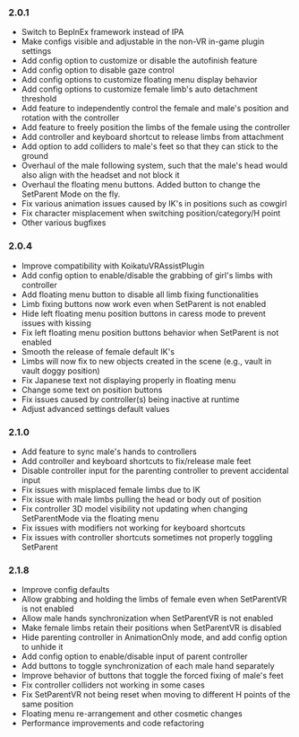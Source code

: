 ### 2.0.1  
- Switch to BepInEx framework instead of IPA
- Make configs visible and adjustable in the non-VR in-game plugin settings
- Add config option to customize or disable the autofinish feature
- Add config option to disable gaze control  
- Add config options to customize floating menu display behavior  
- Add config options to customize female limb's auto detachment threshold
- Add feature to independently control the female and male's position and rotation with the controller  
- Add feature to freely position the limbs of the female using the controller  
- Add controller and keyboard shortcut to release limbs from attachment  
- Add option to add colliders to male's feet so that they can stick to the ground  
- Overhaul of the male following system, such that the male's head would also align with the headset and not block it  
- Overhaul the floating menu buttons. Added button to change the SetParent Mode on the fly.
- Fix various animation issues caused by IK's in positions such as cowgirl  
- Fix character misplacement when switching position/category/H point  
- Other various bugfixes

### 2.0.4  
- Improve compatibility with KoikatuVRAssistPlugin  
- Add config option to enable/disable the grabbing of girl's limbs with controller  
- Add floating menu button to disable all limb fixing functionalities
- Limb fixing buttons now work even when SetParent is not enabled  
- Hide left floating menu position buttons in caress mode to prevent issues with kissing
- Fix left floating menu position buttons behavior when SetParent is not enabled
- Smooth the release of female default IK's  
- Limbs will now fix to new objects created in the scene (e.g., vault in vault doggy position)  
- Fix Japanese text not displaying properly in floating menu
- Change some text on position buttons  
- Fix issues caused by controller(s) being inactive at runtime  
- Adjust advanced settings default values

### 2.1.0  
- Add feature to sync male's hands to controllers  
- Add controller and keyboard shortcuts to fix/release male feet  
- Disable controller input for the parenting controller to prevent accidental input
- Fix issues with misplaced female limbs due to IK  
- Fix issue with male limbs pulling the head or body out of position  
- Fix controller 3D model visibility not updating when changing SetParentMode via the floating menu  
- Fix issues with modifiers not working for keyboard shortcuts  
- Fix issues with controller shortcuts sometimes not properly toggling SetParent  

### 2.1.8  
- Improve config defaults  
- Allow grabbing and holding the limbs of female even when SetParentVR is not enabled   
- Allow male hands synchronization when SetParentVR is not enabled  
- Make female limbs retain their positions when SetParentVR is disabled
- Hide parenting controller in AnimationOnly mode, and add config option to unhide it  
- Add config option to enable/disable input of parent controller  
- Add buttons to toggle synchronization of each male hand separately
- Improve behavior of buttons that toggle the forced fixing of male's feet
- Fix controller colliders not working in some cases  
- Fix SetParentVR not being reset when moving to different H points of the same position
- Floating menu re-arrangement and other cosmetic changes  
- Performance improvements and code refactoring
